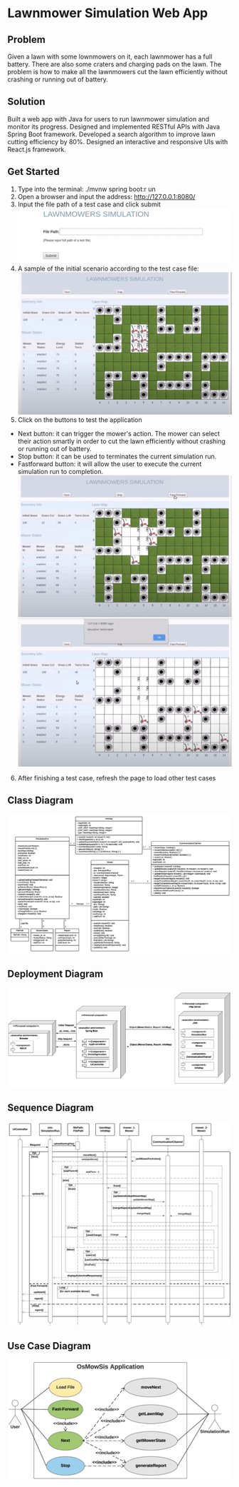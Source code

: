 # Lawnmower Simulation Web App

## Problem
Given a lawn with some lownmowers on it, each lawnmower has a full battery. There are also some craters and charging pads on the lawn. The problem is how to make all the lawnmowers cut the lawn efficiently without crashing or running out of battery.

## Solution
Built a web app with Java for users to run lawnmower simulation and monitor its progress. Designed and implemented RESTful APIs with Java Spring Boot framework. Developed a search algorithm to improve lawn cutting efficiency by 80%. Designed an interactive and responsive UIs with React.js framework.

## Get Started
1. Type into the terminal: ./mvnw spring boot:r un
2. Open a browser and input the address: http://127.0.0.1:8080/
3. Input the file path of a test case and click submit
![Image of Main](./images/input_file.png)
4. A sample of the initial scenario according to the test case file:
![Image of Main](./images/lawnmower_map.png)
5. Click on the buttons to test the application
* Next button: it can trigger the mower's action. The mower can select their action smartly in order to cut the lawn efficiently without crashing or running out of battery.
* Stop button: it can be used to terminates the current simulation run.
* Fastforward button: it will allow the user to execute the current simulation run to completion.
![Image of Main](./images/fastforward.png)
![Image of Main](./images/terminal.png)

6. After finishing a test case, refresh the page to load other test cases

## Class Diagram
![Image of Main](./images/class_diagram.png)

## Deployment Diagram
![Image of Main](./images/deploy_diagram.png)

## Sequence Diagram
![Image of Main](./images/sequence_diagram.png)

## Use Case Diagram
![Image of Main](./images/use_case_diagram.png)
